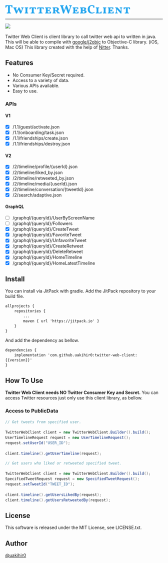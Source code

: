 <img src="./resource/img/twitterwebclient.png" width="400">

---

[![](https://jitpack.io/v/uakihir0/twitter-web-client.svg)](https://jitpack.io/#uakihir0/twitter-web-client)

Twitter Web Client is client library to call twitter web api to written in java. 
This will be able to compile with [google/j2objc] to Objective-C library. (iOS, Mac OS)
This library created with the help of [Nitter](https://github.com/zedeus/nitter). Thanks.

## Features

* No Consumer Key/Secret required.
* Access to a variety of data.
* Various APIs available.
* Easy to use.

### APIs

#### V1

- [x] /1.1/guest/activate.json
- [x] /1.1/onboarding/task.json
- [x] /1.1/friendships/create.json
- [x] /1.1/friendships/destroy.json

#### V2

- [x] /2/timeline/profile/{userId}.json
- [x] /2/timeline/liked_by.json
- [x] /2/timeline/retweeted_by.json
- [x] /2/timeline/media/{userId}.json
- [x] /2/timeline/conversation/{tweetId}.json
- [x] /2/search/adaptive.json

#### GraphQL

- [ ] /graphql/{queryId}/UserByScreenName
- [ ] /graphql/{queryId}/Followers
- [x] /graphql/{queryId}/CreateTweet
- [x] /graphql/{queryId}/FavoriteTweet
- [x] /graphql/{queryId}/UnfavoriteTweet
- [x] /graphql/{queryId}/CreateRetweet
- [x] /graphql/{queryId}/DeleteRetweet
- [x] /graphql/{queryId}/HomeTimeline
- [x] /graphql/{queryId}/HomeLatestTimeline

## Install

You can install via JitPack with gradle. Add the JitPack repository to your build file.

```
allprojects {
    repositories {
        ...
	    maven { url 'https://jitpack.io' }
    }
}
```

And add the dependency as bellow.

```
dependencies {
    implementation 'com.github.uakihir0:twitter-web-client:{{version}}'
}
```


## How To Use

**Twitter Web Client needs NO Twitter Consumer Key and Secret.**
You can access Twitter resources just only use this client library, as bellow.

### Access to PublicData

```java
// Get tweets from specified user.

TwitterWebClient client = new TwitterWebClient.Builder().build();
UserTimelineRequest request = new UserTimelineRequest();
request.setUserId("USER_ID");

client.timeline().getUserTimeline(request);
```

```java
// Get users who liked or retweeted specified tweet.

TwitterWebClient client = new TwitterWebClient.Builder().build();
SpecifiedTweetRequest request = new SpecifiedTweetRequest();
request.setTweetId("TWEET_ID");

client.timeline().getUsersLikedBy(request);
client.timeline().getUsersRetweetedBy(request);
```

## License
This software is released under the MIT License, see LICENSE.txt.

## Author
[@uakihir0](https://twitter.com/uakihir0)


  [google/j2objc]: https://github.com/google/j2objc